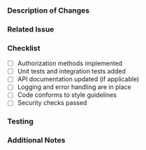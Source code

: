 ### Description of Changes
<!-- Provide a brief description of the changes you made in this PR. -->

### Related Issue
<!-- Link to the issue that this PR addresses, if applicable. -->

### Checklist
- [ ] Authorization methods implemented
- [ ] Unit tests and integration tests added
- [ ] API documentation updated (if applicable)
- [ ] Logging and error handling are in place
- [ ] Code conforms to style guidelines
- [ ] Security checks passed

### Testing
<!-- Describe any testing you performed to verify the changes. -->

### Additional Notes
<!-- Add any additional information or context about the PR here. -->
